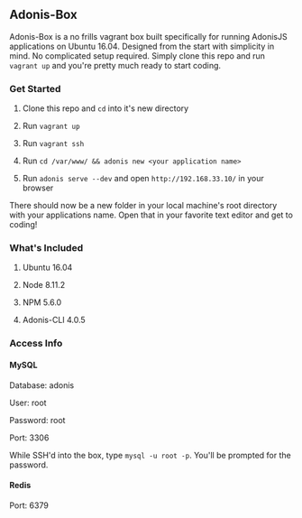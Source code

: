 ## Adonis-Box

Adonis-Box is a no frills vagrant box built specifically for running AdonisJS applications on Ubuntu 16.04.
Designed from the start with simplicity in mind. No complicated setup required.
Simply clone this repo and run `vagrant up` and you're pretty much ready to start coding.

### Get Started

1) Clone this repo and `cd` into it's new directory

2) Run `vagrant up`

3) Run `vagrant ssh`

4) Run `cd /var/www/ && adonis new <your application name>`

5) Run `adonis serve --dev` and open `http://192.168.33.10/` in your browser

There should now be a new folder in your local machine's root directory with your applications name. Open that in your favorite text editor and get to coding!

### What's Included

1) Ubuntu 16.04

2) Node 8.11.2

3) NPM 5.6.0

4) Adonis-CLI 4.0.5

### Access Info

#### MySQL
Database: adonis

User: root

Password: root

Port: 3306

While SSH'd into the box, type `mysql -u root -p`. You'll be prompted for the password.

#### Redis

Port: 6379
